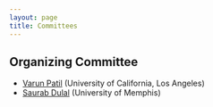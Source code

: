 ```yaml
---
layout: page
title: Committees
---
```


## Organizing Committee

- [Varun Patil](mailto:varunpatil@cs.ucla.edu) (University of California, Los Angeles)
- [Saurab Dulal](mailto:sdulal@memphis.edu) (University of Memphis)

<!--
## Judging Committee

- Beichuan Zhang (University of Arizona)
- Lan Wang (University of Memphis)
- Lixia Zhang (UCLA)
- Susmit Shannigrahi (Tennessee Tech)

- Lixia Zhang (University of California, Los Angeles)
- Alex Afanasyev (Florida International University)
- Jeff Burke (UCLA REMAP)
- Davide Pesavento (NIST)
-->

<!--
## Hacking Committee
TODO
-->
